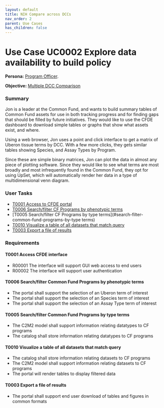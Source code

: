 ```yaml
---
layout: default
title: NIH Compare across DCCs
nav_order: 2
parent: Use Cases
has_children: false
---
```


# Use Case UC0002 Explore data availability to build policy

**Persona:** [Program Officer](../personas/program-officer).

**Objective:** [Multiple DCC Comparison](../objectives/multi-dcc-comparison)

### Summary

Jon is a leader at the Common Fund, and wants to build summary tables of
Common Fund assets for use in both tracking progress and for finding gaps that
should be filled by future initiatives. They would like to use the CFDE dashboard
to download simple tables or graphs that show what assets exist, and where.

Using a web browser, Jon uses a point and click interface to get a matrix of
Uberon tissue terms by DCC. With a few more clicks, they gets similar tables showing
Species, and Assay Types by Program.

Since these are simple binary matrices, Jon can plot the data in almost any
piece of plotting software. Since they would like to see what terms are most broadly
and most infrequently found in the Common Fund, they opt for using UpSet, which
will automatically render her data in a type of multidimensional venn diagram.

### User Tasks

-   [T0001 Access to CFDE portal](#access-cfde-portal)
-   [T0006 Search/filter CF Programs by phenotypic terms](#searchfilter-common-fund-programs-by-phenotypic-terms)
-   [T0005 Search/filter CF Programs by type terms](#search-filter-common-fund-programs-by-type terms)
-   [T0010 Visualize a table of all datasets that match query](#visualize-a-table-of-all-datasets-that-match-query)
-   [T0003 Export a file of results](#export-a-file-of-results)

### Requirements

#### T0001 Access CFDE interface

-   R00001 The interface will support GUI web access to end users
-   R00002 The interface will support user authentication

#### T0006 Search/filter Common Fund Programs by phenotypic terms

-   The portal shall support the selection of an Uberon term of interest
-   The portal shall support the selection of an Species term of interest
-   The portal shall support the selection of an Assay Type term of interest


#### T0005 Search/filter Common Fund Programs by type terms

-   The C2M2 model shall support information relating datatypes to CF programs
-   The catalog shall store information relating datatypes to CF programs

#### T0010 Visualize a table of all datasets that match query

-   The catalog shall store information relating datasets to CF programs
-   The C2M2 model shall support information relating datasets to CF programs
-   The portal will render tables to display filtered data


#### T0003 Export a file of results

-   The portal shall support end user download of tables and figures in common formats
